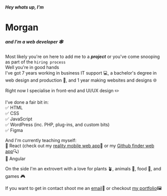 ##### Hey whats up, I'm
# Morgan
##### and I'm a web developer 🕸️

Most likely you're on here to add me to a ***project*** or you've come snooping as part of the `hiring process`  
Well you're in good hands  
I've got 7 years working in business IT support 💻, a bachelor's degree in web design and production 📜, and 1 year making websites and designs 🌐

Right now I specialise in front-end and UI/UX design ✏️

I've done a fair bit in:  
✅ HTML  
✅ CSS  
✅ JavaScript  
✅ WordPress (inc. PHP, plug-ins, and custom bits)  
✅ Figma

And I'm currently teaching myself:  
🔲 React (check out my [reality mobile web app](https://houseview.wilde.mx/)🏡 or my [Github finder web app](https://githubfinder.wilde.mx/)🔍)  
🔲 Angular

On the side I'm an extrovert with a love for plants 🪴, animals 🐶, food 🍴, and games 🎮

If you want to get in contact shoot me an [email](mailto:morgan@wilde.mx)📧 or checkout [my portfolio](https://wilde.mx/)🖼️
